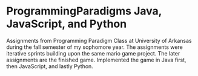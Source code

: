 # ProgrammingParadigms Java, JavaScript, and Python
Assignments from Programming Paradigm Class at University of Arkansas during the fall semester of my sophomore year. The assignments were iterative sprints building upon the same mario game project. The later assignments are the finished game. Implemented the game in Java first, then JavaScript, and lastly Python.
